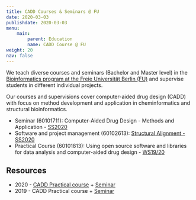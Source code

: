 ```yaml
---
title: CADD Courses & Seminars @ FU
date: 2020-03-03
publishdate: 2020-03-03
menu:
    main:
        parent: Education
        name: CADD Course @ FU
weight: 20
nav: false
---
```


We teach diverse courses and seminars (Bachelor and Master level) in the <a href="https://www.mi.fu-berlin.de/en/bioinf/index.html" target="_blank" class="external">Bioinformatics program at the Freie Universität Berlin (FU)</a> and supervise students in different individual projects.

<!--more-->

Our courses and supervisions cover computer-aided drug design (CADD) with focus on method development and application in cheminformatics and structural bioinformatics.

* Seminar (60101711): Computer-Aided Drug Design - Methods and Application - <a href="https://mycampus.imp.fu-berlin.de/evento/vv/course/597249?locale=en" target="_blank" class="external">SS2020</a>
* Software and project management (60102613): <a href="https://www.mi.fu-berlin.de/bioinf/stud/bachelor/abv/projektmanagement/SWP_projekte/Structural_Alignment.html" target="_blank" class="external">Structural Alignment - SS2020</a>
* Practical Course (60101813): Using open source software and libraries for data analysis and computer-aided drug design - <a href="https://mycampus.imp.fu-berlin.de/evento/vv/course/546987" target="_blank" class="external">WS19/20</a>

## Resources

* 2020 - <a class="icon fa-lock" target="_blank" href="https://github.com/volkamerlab/CADDCourse2020" title="Access restricted to enroled students"> CADD Practical course</a> + <a class="icon fa-lock" target="_blank" href="https://github.com/volkamerlab/CADDSeminar_2020" title="Access restricted to enroled students"> Seminar</a>
* 2019 - CADD Practical course + <a class="icon fa-lock" target="_blank" href="https://github.com/volkamerlab/CADDSeminar_2019" title="Access restricted to enroled students"> Seminar</a>
